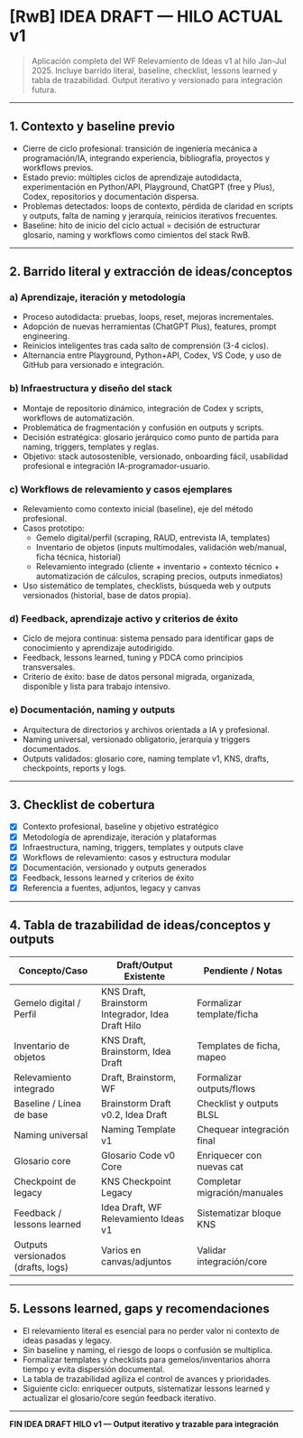 # [RwB] IDEA DRAFT — HILO ACTUAL v1

> Aplicación completa del WF Relevamiento de Ideas v1 al hilo Jan-Jul 2025. Incluye barrido literal, baseline, checklist, lessons learned y tabla de trazabilidad. Output iterativo y versionado para integración futura.

---

## 1. Contexto y baseline previo
- Cierre de ciclo profesional: transición de ingeniería mecánica a programación/IA, integrando experiencia, bibliografía, proyectos y workflows previos.
- Estado previo: múltiples ciclos de aprendizaje autodidacta, experimentación en Python/API, Playground, ChatGPT (free y Plus), Codex, repositorios y documentación dispersa.
- Problemas detectados: loops de contexto, pérdida de claridad en scripts y outputs, falta de naming y jerarquía, reinicios iterativos frecuentes.
- Baseline: hito de inicio del ciclo actual = decisión de estructurar glosario, naming y workflows como cimientos del stack RwB.

---

## 2. Barrido literal y extracción de ideas/conceptos
### a) Aprendizaje, iteración y metodología
- Proceso autodidacta: pruebas, loops, reset, mejoras incrementales.
- Adopción de nuevas herramientas (ChatGPT Plus), features, prompt engineering.
- Reinicios inteligentes tras cada salto de comprensión (3-4 ciclos).
- Alternancia entre Playground, Python+API, Codex, VS Code, y uso de GitHub para versionado e integración.

### b) Infraestructura y diseño del stack
- Montaje de repositorio dinámico, integración de Codex y scripts, workflows de automatización.
- Problemática de fragmentación y confusión en outputs y scripts.
- Decisión estratégica: glosario jerárquico como punto de partida para naming, triggers, templates y reglas.
- Objetivo: stack autosostenible, versionado, onboarding fácil, usabilidad profesional e integración IA-programador-usuario.

### c) Workflows de relevamiento y casos ejemplares
- Relevamiento como contexto inicial (baseline), eje del método profesional.
- Casos prototipo:  
  - Gemelo digital/perfil (scraping, RAUD, entrevista IA, templates)  
  - Inventario de objetos (inputs multimodales, validación web/manual, ficha técnica, historial)  
  - Relevamiento integrado (cliente + inventario + contexto técnico + automatización de cálculos, scraping precios, outputs inmediatos)
- Uso sistemático de templates, checklists, búsqueda web y outputs versionados (historial, base de datos propia).

### d) Feedback, aprendizaje activo y criterios de éxito
- Ciclo de mejora continua: sistema pensado para identificar gaps de conocimiento y aprendizaje autodirigido.
- Feedback, lessons learned, tuning y PDCA como principios transversales.
- Criterio de éxito: base de datos personal migrada, organizada, disponible y lista para trabajo intensivo.

### e) Documentación, naming y outputs
- Arquitectura de directorios y archivos orientada a IA y profesional.
- Naming universal, versionado obligatorio, jerarquía y triggers documentados.
- Outputs validados: glosario core, naming template v1, KNS, drafts, checkpoints, reports y logs.

---

## 3. Checklist de cobertura
- [x] Contexto profesional, baseline y objetivo estratégico
- [x] Metodología de aprendizaje, iteración y plataformas
- [x] Infraestructura, naming, triggers, templates y outputs clave
- [x] Workflows de relevamiento: casos y estructura modular
- [x] Documentación, versionado y outputs generados
- [x] Feedback, lessons learned y criterios de éxito
- [x] Referencia a fuentes, adjuntos, legacy y canvas

---

## 4. Tabla de trazabilidad de ideas/conceptos y outputs

| Concepto/Caso                    | Draft/Output Existente                              | Pendiente / Notas           |
|----------------------------------|----------------------------------------------------|-----------------------------|
| Gemelo digital / Perfil          | KNS Draft, Brainstorm Integrador, Idea Draft Hilo   | Formalizar template/ficha   |
| Inventario de objetos            | KNS Draft, Brainstorm, Idea Draft                   | Templates de ficha, mapeo   |
| Relevamiento integrado           | Draft, Brainstorm, WF                               | Formalizar outputs/flows    |
| Baseline / Línea de base         | Brainstorm Draft v0.2, Idea Draft                   | Checklist y outputs BLSL    |
| Naming universal                 | Naming Template v1                                  | Chequear integración final  |
| Glosario core                    | Glosario Code v0 Core                               | Enriquecer con nuevas cat   |
| Checkpoint de legacy             | KNS Checkpoint Legacy                               | Completar migración/manuales|
| Feedback / lessons learned       | Idea Draft, WF Relevamiento Ideas v1                | Sistematizar bloque KNS     |
| Outputs versionados (drafts, logs)| Varios en canvas/adjuntos                          | Validar integración/core    |

---

## 5. Lessons learned, gaps y recomendaciones
- El relevamiento literal es esencial para no perder valor ni contexto de ideas pasadas y legacy.
- Sin baseline y naming, el riesgo de loops o confusión se multiplica.
- Formalizar templates y checklists para gemelos/inventarios ahorra tiempo y evita dispersión documental.
- La tabla de trazabilidad agiliza el control de avances y prioridades.
- Siguiente ciclo: enriquecer outputs, sistematizar lessons learned y actualizar el glosario/core según feedback iterativo.

---

**FIN IDEA DRAFT HILO v1 — Output iterativo y trazable para integración**

